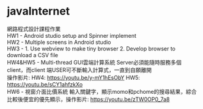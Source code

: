 # javaInternet
網路程式設計課程作業  
HW1 - Android studio setup and Spinner implement  
HW2 - Multiple screens in Android studio  
HW3 - 1. Use webview to make tiny browser 2. Develop browser to download a CSV file  
HW4&HW5 - Multi-thread GUI雲端計算系統 Server必須能隨時服務多個client，而client 端USER可不斷輸入計算式，一直到自願離開  
操作影片:  HW4: https://youtu.be/y-mY1hEsObY  HW5: https://youtu.be/sCY1ahfzkXo  
HW6 - 視窗介面比價系統 輸入關鍵字，顯示momo和pchome的搜尋結果，綜合比較後便宜的優先顯示，操作影片: https://youtu.be/zTW0OP0_7a8  
